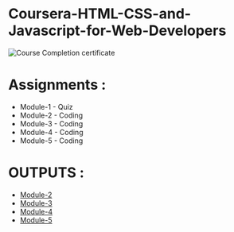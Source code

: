 # Coursera-HTML-CSS-and-Javascript-for-Web-Developers

![Course Completion certificate](https://coursera.org/share/3b09ca8d55bc9e1be50cef9ba44be492)

# Assignments :

* Module-1 - Quiz 
* Module-2 - Coding
* Module-3 - Coding
* Module-4 - Coding
* Module-5 - Coding


# OUTPUTS :
* [Module-2](https://rishita13.github.io/Coursera-HTML-CSS-and-Javascript-for-Web-Developers/module-2/)
* [Module-3](https://rishita13.github.io/Coursera-HTML-CSS-and-Javascript-for-Web-Developers/module-3/)
* [Module-4](https://rishita13.github.io/Coursera-HTML-CSS-and-Javascript-for-Web-Developers/module-4/)
* [Module-5](https://rishita13.github.io/Coursera-HTML-CSS-and-Javascript-for-Web-Developers/module-5/)
